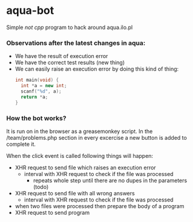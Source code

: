 # aqua-bot
Simple *not cpp* program to hack around aqua.ilo.pl

### Observations after the latest changes in aqua:
  - We have the result of execution error
  - We have the correct test results (new thing)
  - We can easily raise an execution error by doing this kind of thing:
    ```cpp
    int main(void) {
      int *a = new int;
      scanf("%d", a);
      return *a;
    }
    ```
     
### How the bot works?
It is run on in the browser as a greasemonkey script. In the /team/problems.php
section in every excercise a new button is added to complete it.

When the click event is called following things will happen:
  - XHR request to send file which raises an execution error
    - interval with XHR request to check if the file was processed
      - repeats whole step until there are no dupes in the parameters (todo)
  - XHR request to send file with all wrong answers
    - interval with XHR request to check if the file was processed
  - when two files were processed then prepare the body of a program
  - XHR request to send program
